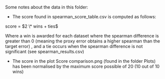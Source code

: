 Some notes about the data in this folder:

- The score found in spearman_score_table.csv is computed as follows:

score = $2 \* wins + ties$

Where a win is awarded for each dataset where the spearman difference is greater than 0 (meaning the proxy error obtains a higher spearman than the target error) , and a tie occurs when the spearman difference is not significant (see spearman_results.csv)

- The score in the plot Score comparison.png (found in the folder Plots) has been normalised by the maximum score possible of 20 (10 out of 10 wins)
